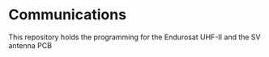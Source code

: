 # Communications
This repository holds the programming for the Endurosat UHF-II and the SV antenna PCB
